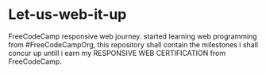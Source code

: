 # Let-us-web-it-up
FreeCodeCamp responsive web journey.
started learning web programming from #FreeCodeCampOrg, this repository shall contain the milestones i shall concur up untill
i earn my RESPONSIVE WEB CERTIFICATION from FreeCodeCamp.
